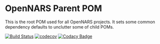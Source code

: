 # OpenNARS Parent POM

This is the root POM used for all OpenNARS projects. It sets some common dependency defaults to unclutter some of child POMs.

[![Build Status](https://travis-ci.org/opennars/opennars.svg?branch=master)](https://travis-ci.org/opennars/opennars)
[![codecov](https://codecov.io/gh/opennars/opennars/branch/master/graph/badge.svg)](https://codecov.io/gh/opennars/opennars)
[![Codacy Badge](https://api.codacy.com/project/badge/Grade/fce375943907463fa53dc5bebcefebbd)](https://www.codacy.com/app/freemo/opennars?utm_source=github.com&amp;utm_medium=referral&amp;utm_content=opennars/opennars&amp;utm_campaign=Badge_Grade)
